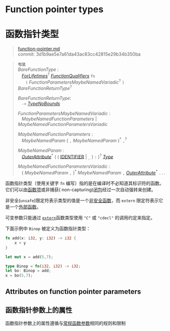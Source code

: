 # Function pointer types
# 函数指针类型

>[function-pointer.md](https://github.com/rust-lang/reference/blob/master/src/types/function-pointer.md)\
>commit: 3d1b9ae5e7a61da43ac83cc42815e29b34b350ba

> **<sup>句法</sup>**\
> _BareFunctionType_ :\
> &nbsp;&nbsp; [_ForLifetimes_]<sup>?</sup> [_FunctionQualifiers_] `fn`\
> &nbsp;&nbsp; &nbsp;&nbsp;  `(` _FunctionParametersMaybeNamedVariadic_<sup>?</sup> `)` _BareFunctionReturnType_<sup>?</sup>
>
> _BareFunctionReturnType_:\
> &nbsp;&nbsp; `->` [_TypeNoBounds_]
>
> _FunctionParametersMaybeNamedVariadic_ :\
> &nbsp;&nbsp; _MaybeNamedFunctionParameters_ | _MaybeNamedFunctionParametersVariadic_
>
> _MaybeNamedFunctionParameters_ :\
> &nbsp;&nbsp; _MaybeNamedParam_ ( `,` _MaybeNamedParam_ )<sup>\*</sup> `,`<sup>?</sup>
>
> _MaybeNamedParam_ :\
> &nbsp;&nbsp; [_OuterAttribute_]<sup>\*</sup> ( ( [IDENTIFIER] | `_` ) `:` )<sup>?</sup> [_Type_]
>
> _MaybeNamedFunctionParametersVariadic_ :\
> &nbsp;&nbsp; ( _MaybeNamedParam_ `,` )<sup>\*</sup> _MaybeNamedParam_ `,` [_OuterAttribute_]<sup>\*</sup> `...`

函数指针类型（使用关键字 `fn` 编写）指的是在编译时不必知道其标识符的函数。它们可以由[函数项][function items]或非捕获( non-capturing)[闭包][closures]经过一次自动强转来创建。

非安全(`unsafe`)限定符表示类型的值是一个[非安全函数][unsafe function]，而 `extern` 限定符表示它是一个[外部函数][extern function]。

可变参数只能通过 [`extern`]函数类型使用 `"C"` 或 `"cdecl"` 的调用约定来指定。

下面示例中 `Binop` 被定义为函数指针类型：

```rust
fn add(x: i32, y: i32) -> i32 {
    x + y
}

let mut x = add(5,7);

type Binop = fn(i32, i32) -> i32;
let bo: Binop = add;
x = bo(5,7);
```

## Attributes on function pointer parameters
## 函数指针参数上的属性

函数指针参数上的属性遵循与[常规函数参数][regular function parameters]相同的规则和限制

[IDENTIFIER]: ../identifiers.md
[_ForLifetimes_]: ../items/generics.md#where子句
[_FunctionQualifiers_]: ../items/functions.md
[_TypeNoBounds_]: ../types.md#type-expressions
[_Type_]: ../types.md#type-expressions
[_OuterAttribute_]: ../attributes.md
[`extern`]: ../items/external-blocks.md
[closures]: closure.md
[extern function]: ../items/functions.md#函数参数上的属性
[function items]: function-item.md
[unsafe function]: ../unsafe-functions.md
[regular function parameters]: ../items/functions.md#函数参数上的属性
<!-- 2020-10-16 -->